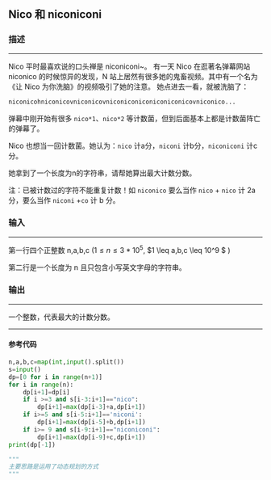 ## Nico 和 niconiconi
### 描述

* * *

Nico 平时最喜欢说的口头禅是 niconiconi~。
有一天 Nico 在逛著名弹幕网站 niconico 的时候惊异的发现，N 站上居然有很多她的鬼畜视频。其中有一个名为《让 Nico 为你洗脑》的视频吸引了她的注意。 她点进去一看，就被洗脑了：
```python
niconicohniconicovniconicovniconiconiconiconiconicovniconico...
```
弹幕中刚开始有很多 `nico*1`、`nico*2` 等计数菌，但到后面基本上都是计数菌阵亡的弹幕了。

Nico 也想当一回计数菌。她认为：`nico` 计a分，`niconi` 计b分，`niconiconi` 计c分。

她拿到了一个长度为n的字符串，请帮她算出最大计数分数。

注：已被计数过的字符不能重复计数！如 `niconico` 要么当作 `nico` + `nico` 计 2a分，要么当作 `niconi` +`co` 计 b 分。



### 输入

* * *
第一行四个正整数 n,a,b,c ($1 \leq n \leq 3*10^5$, $1 \leq a,b,c \leq 10^9 $ )

第二行是一个长度为 n 且只包含小写英文字母的字符串。

### 输出
***
一个整数，代表最大的计数分数。

***


#### 参考代码
```python
n,a,b,c=map(int,input().split())
s=input()
dp=[0 for i in range(n+1)]
for i in range(n):
    dp[i+1]=dp[i]
    if i >=3 and s[i-3:i+1]=="nico":
        dp[i+1]=max(dp[i-3]+a,dp[i+1])
    if i>=5 and s[i-5:i+1]=='niconi':
        dp[i+1]=max(dp[i-5]+b,dp[i+1])
    if i>= 9 and s[i-9:i+1]=="niconiconi":
        dp[i+1]=max(dp[i-9]+c,dp[i+1])
print(dp[-1])

"""
主要思路是运用了动态规划的方式
"""

```

